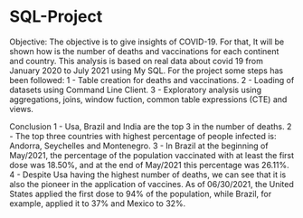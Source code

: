 # SQL-Project
Objective:
The objective is to give insights of COVID-19. For that, It will be shown how is the number of deaths and vaccinations for each continent and country. This analysis is based on real data about covid 19 from January 2020 to July 2021 using My SQL.
For the project some steps has been followed:
1 - Table creation for deaths and vaccinations.
2 - Loading of datasets using Command Line Client.
3 - Exploratory analysis using aggregations, joins, window fuction, common table expressions (CTE) and views.

Conclusion
1 - Usa, Brazil and India are the top 3 in the number of deaths.
2 - The top three countries with highest percentage of people infected is: Andorra, Seychelles and Montenegro.
3 - In Brazil at the beginning of May/2021, the percentage of the population vaccinated with at least the first dose was 18.50%, and at the end of May/2021 this percentage was 26.11%.
4 - Despite Usa having the highest number of deaths, we can see that it is also the pioneer in the application of vaccines. As of 06/30/2021, the United States applied the first dose to 94% of the population, while Brazil, for example, applied it to 37% and Mexico to 32%.
